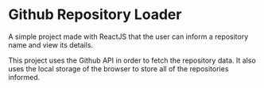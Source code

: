 # Github Repository Loader

A simple project made with ReactJS that the user can inform a repository name and view its details.

This project uses the Github API in order to fetch the repository data. It also uses the local storage of the browser to store all of the repositories informed.
